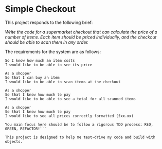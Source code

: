 # Simple Checkout

This project responds to the following brief:

*Write the code for a supermarket checkout that can calculate the price of a number of items. Each item should be priced individually, and the checkout should be able to scan them in any order.*

The requirements for the system are as follows:

```As a shopper
So I know how much an item costs
I would like to be able to see its price

As a shopper
So that I can buy an item
I would like to be able to scan items at the checkout

As a shopper
So that I know how much to pay
I would like to be able to see a total for all scanned items

As a shopper
So that I know how much to pay
I would like to see all prices correctly formatted (£xx.xx)

You main focus here should be to follow a rigorous TDD process: RED, GREEN, REFACTOR!```

This project is designed to help me test-drive my code and build with objects.

